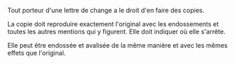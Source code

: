   
 Tout porteur d'une lettre de change a le droit d'en faire des copies.  

  
 La copie doit reproduire exactement l'original avec les endossements et toutes les autres mentions qui y figurent. Elle doit indiquer où elle s'arrête.  

  
 Elle peut être endossée et avalisée de la même manière et avec les mêmes effets que l'original.  
